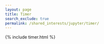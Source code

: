 ```yaml
---
layout: page
title: Timer
search_exclude: true
permalink: /shared_interests/jupyter/timer/
---
```


{% include timer.html %}